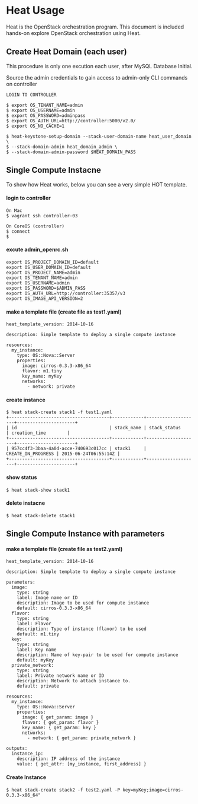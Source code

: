 # Heat Usage
Heat is the OpenStack orchestration program. This document is included hands-on explore OpenStack orchestration using Heat.

## Create Heat Domain (each user)
This procedure is only one excution each user, after MySQL Database Initial.

Source the admin credentials to gain access to admin-only CLI commands on controller
```
LOGIN TO CONTROLLER

$ export OS_TENANT_NAME=admin
$ export OS_USERNAME=admin
$ export OS_PASSWORD=adminpass
$ export OS_AUTH_URL=http://controller:5000/v2.0/
$ export OS_NO_CACHE=1

$ heat-keystone-setup-domain --stack-user-domain-name heat_user_domain \
$ --stack-domain-admin heat_domain_admin \
$ --stack-domain-admin-password $HEAT_DOMAIN_PASS
```

## Single Compute Instacne
To show how Heat works, below you can see a very simple HOT template.

#### login to controller

```
On Mac
$ vagrant ssh controller-03

On CoreOS (controller)
$ connect
$
```

#### excute admin_openrc.sh

```
export OS_PROJECT_DOMAIN_ID=default
export OS_USER_DOMAIN_ID=default
export OS_PROJECT_NAME=admin
export OS_TENANT_NAME=admin
export OS_USERNAME=admin
export OS_PASSWORD=$ADMIN_PASS
export OS_AUTH_URL=http://controller:35357/v3
export OS_IMAGE_API_VERSION=2
```

#### make a template file (create file as test1.yaml)

```
heat_template_version: 2014-10-16

description: Simple template to deploy a single compute instance

resources:
  my_instance:
    type: OS::Nova::Server
    properties:
      image: cirros-0.3.3-x86_64
      flavor: m1.tiny
      key_name: myKey
      networks:
        - network: private
```

#### create instance

```
$ heat stack-create stack1 -f test1.yaml
+--------------------------------------+------------+--------------------+----------------------+
| id                                   | stack_name | stack_status       | creation_time        |
+--------------------------------------+------------+--------------------+----------------------+
| 957cc4f3-3baa-4a0d-acce-740693c017cc | stack1     | CREATE_IN_PROGRESS | 2015-06-24T06:55:14Z |
+--------------------------------------+------------+--------------------+----------------------+
```

#### show status

```
$ heat stack-show stack1
```

#### delete instacne

```
$ heat stack-delete stack1
```

## Single Compute Instance with parameters

#### make a template file (create file as test2.yaml)

```
heat_template_version: 2014-10-16

description: Simple template to deploy a single compute instance

parameters:
  image:
    type: string
    label: Image name or ID
    description: Image to be used for compute instance
    default: cirros-0.3.3-x86_64
  flavor:
    type: string
    label: Flavor
    description: Type of instance (flavor) to be used
    default: m1.tiny
  key:
    type: string
    label: Key name
    description: Name of key-pair to be used for compute instance
    default: myKey
  private_network:
    type: string
    label: Private network name or ID
    description: Network to attach instance to.
    default: private

resources:
  my_instance:
    type: OS::Nova::Server
    properties:
      image: { get_param: image }
      flavor: { get_param: flavor }
      key_name: { get_param: key }
      networks:
        - network: { get_param: private_network }

outputs:
  instance_ip:
    description: IP address of the instance
    value: { get_attr: [my_instance, first_address] }

```

#### Create Instance
```
$ heat stack-create stack2 -f test2.yaml -P key=myKey;image=cirros-0.3.3-x86_64"
```

